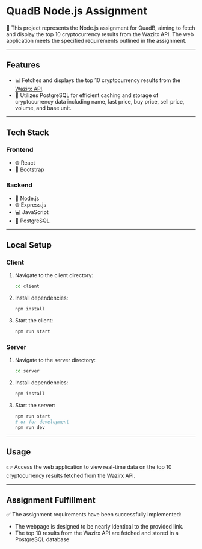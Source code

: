 # QuadB Node.js Assignment

🚀 This project represents the Node.js assignment for QuadB, aiming to fetch and display the top 10 cryptocurrency results from the Wazirx API. The web application meets the specified requirements outlined in the assignment.

---

## Features

- 📊 Fetches and displays the top 10 cryptocurrency results from the [Wazirx API](https://api.wazirx.com/api/v2/tickers).
- 🔄 Utilizes PostgreSQL for efficient caching and storage of cryptocurrency data including name, last price, buy price, sell price, volume, and base unit.

---

## Tech Stack

### Frontend

- 🌐 React
- 🔧 Bootstrap

### Backend

- 🚀 Node.js
- 🌐 Express.js
- 💻 JavaScript
- 🐘 PostgreSQL

---

## Local Setup

### Client

1. Navigate to the client directory:
    ```bash
    cd client
    ```

2. Install dependencies:
    ```bash
    npm install
    ```

3. Start the client:
    ```bash
    npm run start
    ```

### Server

1. Navigate to the server directory:
    ```bash
    cd server
    ```

2. Install dependencies:
    ```bash
    npm install
    ```

3. Start the server:
    ```bash
    npm run start
    # or for development
    npm run dev
    ```

---

## Usage

👉 Access the web application to view real-time data on the top 10 cryptocurrency results fetched from the Wazirx API.

---

## Assignment Fulfillment

✅ The assignment requirements have been successfully implemented:

- The webpage is designed to be nearly identical to the provided link.
- The top 10 results from the Wazirx API are fetched and stored in a PostgreSQL database
